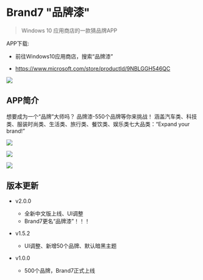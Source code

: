 # Brand7 "品牌漆"

> Windows 10 应用商店的一款猜品牌APP

APP下载:

- 前往Windows10应用商店，搜索“品牌漆”
 
- https://www.microsoft.com/store/productId/9NBLGGH546QC

![](https://github.com/ex2tron/Brand7UWP/blob/master/Brand7/Screenshots/SplashScreen.scale-150.png)

## APP简介

想要成为一个“品牌”大师吗？ 品牌漆-550个品牌等你来挑战！ 涵盖汽车类、科技类、服装时尚类、生活类、旅行类、餐饮类、娱乐类七大品类：“Expand your brand!”

![](https://github.com/ex2tron/Brand7UWP/blob/master/Brand7/Screenshots/dark1.png)

![](https://github.com/ex2tron/Brand7UWP/blob/master/Brand7/Screenshots/classes.png)

![](https://github.com/ex2tron/Brand7UWP/blob/master/Brand7/Screenshots/light1.png)


## 版本更新

- v2.0.0 
    - 全新中文版上线、UI调整 
    - Brand7更名“品牌漆”！！！ 
    
- v1.5.2 
    - UI调整、新增50个品牌、默认暗黑主题 
    
- v1.0.0 
    - 500个品牌，Brand7正式上线
